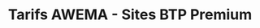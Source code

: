 ---
title: "Tarifs AWEMA - Sites BTP Premium"
description: "3 formules territoire pour dominer Google dans votre zone. De 797€ à 1797€ + abonnement mensuel tout compris."
outlet: "pricing"
offer: "Économisez 20% sur la création avec l'engagement annuel"
# you can set only monthly, only yearly, or toggle both
monthly_yearly_toggle: "monthly" # available value "monthly"/"yearly"/"toggle"
draft: false

# banner
banner:
  title: Le Site BTP Qui **Domine Google** Dans Votre Zone
  description: Créé par Yann, co-gérant BTP qui a multiplié son CA par 10 grâce au digital. 300+ artisans accompagnés, 3847 prospects générés, 100/100 PageSpeed garanti.

# pricing card with setup fees
pricing_cards:
  # LOCAL Package
  - name: "LOCAL"
    content: "Parfait pour démarrer. Dominez 3 villes proches et générez vos premiers leads qualifiés."
    currency: "€"
    setup_price: "797"
    monthly_price: "79"
    yearly_price: "790"
    featured: false
    button_label: "Démarrer avec LOCAL"
    button_link: "/contact?formule=local"
    badge: ""
    services:
      - "✅ Site vitrine 8-10 pages optimisées SEO"
      - "📍 3 villes ciblées dans votre zone"
      - "🏆 Google My Business optimisé"
      - "📝 4 posts GMB automatiques/mois"
      - "⭐ Page collecte avis Google 5 étoiles"
      - "🔧 3 modifications mensuelles incluses"
      - "💬 Support WhatsApp réactif"
      - "📚 Guides business offerts (valeur 500€)"
      - "🎯 Formation GMB de démarrage"
    highlights:
      setup: "797€ création"
      monthly: "79€/mois"

  # ZONE Package - Best Seller
  - name: "ZONE"
    content: "Best-seller ! La formule idéale pour multiplier vos leads. Recommandée par 73% de nos clients."
    currency: "€"
    setup_price: "1297"
    monthly_price: "97"
    yearly_price: "970"
    featured: true
    button_label: "Choisir ZONE (Recommandé)"
    button_link: "/contact?formule=zone"
    badge: "PLUS POPULAIRE"
    services:
      - "✅ Site vitrine 12-15 pages optimisées SEO"
      - "📍 5 villes dominées dans votre zone"
      - "🏆 Google My Business optimisé premium"
      - "📝 8 posts GMB stratégiques/mois"
      - "⭐ Page collecte avis + QR code pro"
      - "🔧 5 modifications mensuelles incluses"
      - "💬 Support prioritaire WhatsApp/Email"
      - "📚 Guides + Academy AWEMA complète"
      - "🎓 Formation mensuelle live offerte"
      - "📊 Rapport mensuel de performance"
    highlights:
      setup: "1297€ création"
      monthly: "97€/mois"
      savings: "Économisez 500€/an"

  # RÉGION Package - Premium
  - name: "RÉGION"
    content: "Pour les ambitieux. Devenez LA référence incontournable de votre région. Support VIP inclus."
    currency: "€"
    setup_price: "1797"
    monthly_price: "127"
    yearly_price: "1270"
    featured: false
    button_label: "Passer au niveau RÉGION"
    button_link: "/contact?formule=region"
    badge: "PREMIUM"
    services:
      - "✅ Site vitrine 20+ pages optimisées SEO"
      - "📍 10 villes couvertes dans votre région"
      - "🏆 Google My Business optimisé expert"
      - "📝 30 posts GMB/mois (1 par jour !)"
      - "⭐ Page avis + Widget + Automatisation"
      - "🔧 Modifications illimitées"
      - "💬 Support dédié prioritaire (réponse 2h)"
      - "📚 Academy + Coaching personnalisé"
      - "🏅 Certification Artisan Digital"
      - "📊 Dashboard analytics temps réel"
      - "🎯 Audit SEO trimestriel offert"
      - "🚀 Campagne lancement offerte"
    highlights:
      setup: "1797€ création"
      monthly: "127€/mois"
      savings: "Économisez 1000€/an"

# Additional pricing info
pricing_features:
  title: "Inclus dans toutes les formules"
  items:
    - "🚀 Site 100/100 PageSpeed garanti"
    - "🔒 Certificat SSL et sécurité maximale"
    - "📱 Design responsive mobile/tablette"
    - "♾️ Hébergement ultra-rapide inclus"
    - "📧 Emails professionnels illimités"
    - "🛡️ Sauvegarde quotidienne automatique"
    - "📈 Analytics et suivi des conversions"
    - "✅ Conformité RGPD complète"

# Comparison table
comparison:
  title: "Pourquoi nos clients choisissent AWEMA"
  competitors:
    - name: "Agence classique"
      price: "3000-8000€"
      monthly: "200€+/mois"
      delivery: "2-3 mois"
      gmb: "❌ Non inclus"
      support: "Lundi-Vendredi"

    - name: "Freelance"
      price: "1500-3000€"
      monthly: "Variable"
      delivery: "1-2 mois"
      gmb: "❌ Rare"
      support: "Aléatoire"

    - name: "AWEMA"
      price: "797-1797€"
      monthly: "79-127€/mois"
      delivery: "7 jours"
      gmb: "✅ Toujours inclus"
      support: "7j/7"

# FAQ
faq:
  title: "Questions fréquentes"
  items:
    - question: "Quelle est la différence entre les prix de création et l'abonnement ?"
      answer: "Le prix de création (797€ à 1797€) couvre la conception initiale de votre site, l'optimisation SEO et la configuration GMB. L'abonnement mensuel (79€ à 127€) inclut l'hébergement, la maintenance, les posts GMB et les modifications."

    - question: "Puis-je changer de formule plus tard ?"
      answer: "Oui ! Vous pouvez upgrader votre formule à tout moment. Par exemple, passer de LOCAL à ZONE pour couvrir plus de villes. Nous déduisons ce que vous avez déjà payé."

    - question: "Le Google My Business est-il vraiment inclus ?"
      answer: "Oui, 100% inclus dans toutes les formules ! Nous optimisons votre fiche GMB, publions régulièrement et vous aidons à collecter des avis. C'est notre spécialité."

    - question: "Combien de temps pour voir des résultats ?"
      answer: "Les premiers résultats arrivent sous 30-60 jours. Nos clients constatent en moyenne +47% d'appels dès le 3ème mois grâce à l'optimisation GMB."

    - question: "Y a-t-il un engagement ?"
      answer: "Aucun engagement obligatoire ! Vous êtes libre d'arrêter quand vous voulez. Mais 94% de nos clients restent car les résultats parlent d'eux-mêmes."

# Testimonials
testimonials:
  - name: "Plomberie Durand"
    location: "Lyon"
    text: "De 3 avis Google à 127 en 6 mois ! Mon téléphone n'arrête plus de sonner. La formule ZONE est parfaite."
    rating: 5

  - name: "Élec Services"
    location: "Marseille"
    text: "J'ai récupéré mon investissement en 3 semaines. 12 nouveaux chantiers le premier mois. Je recommande ++"
    rating: 5

  - name: "Menuiserie Martin"
    location: "Toulouse"
    text: "Enfin une agence qui comprend le BTP ! Le support WhatsApp change tout. Formule RÉGION au top."
    rating: 5

# CTA
cta:
  title: "Prêt à dominer Google dans votre zone ?"
  subtitle: "Rejoignez 300+ artisans qui cartonnent grâce à AWEMA"
  button_text: "Demander une démo gratuite"
  button_link: "/contact"
  urgency: "⚡ Offre limitée : -20% sur la création jusqu'au 31/01"
---
